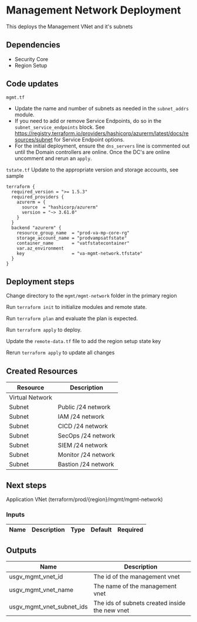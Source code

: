 # Management Network Deployment

This deploys the Management VNet and it's subnets

## Dependencies

- Security Core
- Region Setup

## Code updates

`mgmt.tf`

- Update the name and number of subnets as needed in the `subnet_addrs` module.
- If you need to add or remove Service Endpoints, do so in the `subnet_service_endpoints` block. See <https://registry.terraform.io/providers/hashicorp/azurerm/latest/docs/resources/subnet> for Service Endpoint options.
- For the initial deployment, ensure the `dns_servers` line is commented out until the Domain controllers are online. Once the DC's are online uncomment and rerun an `apply`.

`tstate.tf` Update to the appropriate version and storage accounts, see sample

```hcl
terraform {
  required_version = ">= 1.5.3"
  required_providers {
    azurerm = {
      source  = "hashicorp/azurerm"
      version = "~> 3.61.0"
    }
  }
  backend "azurerm" {
    resource_group_name  = "prod-va-mp-core-rg"
    storage_account_name = "prodvampsatfstate"
    container_name       = "vatfstatecontainer"
    var.az_environment
    key                  = "va-mgmt-network.tfstate"
  }
}
```

## Deployment steps

Change directory to the `mgmt/mgmt-network` folder in the primary region

Run `terraform init` to initialize modules and remote state.

Run `terraform plan` and evaluate the plan is expected.

Run `terraform apply` to deploy.

Update the `remote-data.tf` file to add the region setup state key

Rerun `terraform apply` to update all changes

## Created Resources

| Resource | Description |
|------|-------------|
| Virtual Network | |
| Subnet | Public /24 network |
| Subnet | IAM /24 network |
| Subnet | CICD /24 network |
| Subnet | SecOps /24 network |
| Subnet | SIEM /24 network |
| Subnet | Monitor /24 network |
| Subnet | Bastion /24 network |

## Next steps

Application VNet (terraform/prod/{region}/mgmt/mgmt-network)

### Inputs

| Name | Description | Type | Default | Required |
|------|-------------|------|---------|:-----:|

## Outputs

| Name | Description |
|------|-------------|
| usgv_mgmt_vnet_id | The id of the management vnet |
| usgv_mgmt_vnet_name | The name of the management vnet |
| usgv_mgmt_vnet_subnet_ids | The ids of subnets created inside the new vnet |
